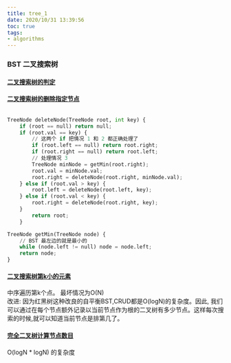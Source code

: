 ```yaml
---
title: tree_1
date: 2020/10/31 13:39:56
toc: true
tags:
- algorithms
---
```




### BST 二叉搜索树

#### [二叉搜索树的判定](https://leetcode-cn.com/problems/validate-binary-search-tree/)


#### [二叉搜索树的删除指定节点](https://leetcode-cn.com/problems/delete-node-in-a-bst/)

```python

TreeNode deleteNode(TreeNode root, int key) {
    if (root == null) return null;
    if (root.val == key) {
        // 这两个 if 把情况 1 和 2 都正确处理了
        if (root.left == null) return root.right;
        if (root.right == null) return root.left;
        // 处理情况 3
        TreeNode minNode = getMin(root.right);
        root.val = minNode.val;
        root.right = deleteNode(root.right, minNode.val);
    } else if (root.val > key) {
        root.left = deleteNode(root.left, key);
    } else if (root.val < key) {
        root.right = deleteNode(root.right, key);
    }
        return root;
    }

TreeNode getMin(TreeNode node) {
    // BST 最左边的就是最⼩的
    while (node.left != null) node = node.left;
    return node;
}
```

#### [二叉搜索树第k小的元素](https://leetcode-cn.com/problems/kth-smallest-element-in-a-bst/)
中序遍历第k个点。 最坏情况为O(N)  
改进: 因为红黑树这种改良的自平衡BST,CRUD都是O(logN)的复杂度。因此, 我们可以通过在每个节点额外记录以当前节点作为根的二叉树有多少节点。这样每次搜索的时候,就可以知道当前节点是排第几了。

#### [完全二叉树计算节点数目](https://leetcode-cn.com/problems/count-complete-tree-nodes/)

O(logN * logN) 的复杂度
